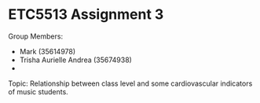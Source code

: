 # ETC5513 Assignment 3

Group Members:

* Mark (35614978)
* Trisha Aurielle Andrea (35674938)
* 

Topic: Relationship between class level and some cardiovascular indicators of music students.
